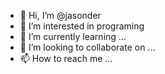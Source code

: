 - 👋 Hi, I’m @jasonder
- 👀 I’m interested in programing
- 🌱 I’m currently learning ...
- 💞️ I’m looking to collaborate on ...
- 📫 How to reach me ...

<!---
jasonder/jasonder is a ✨ special ✨ repository because its `README.md` (this file) appears on your GitHub profile.
You can click the Preview link to take a look at your changes.
--->
